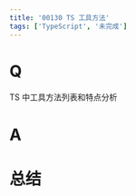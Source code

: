 ```yaml
---
title: '00130 TS 工具方法'
tags: ['TypeScript', '未完成']
---
```


# Q

TS 中工具方法列表和特点分析

# A



# 总结



<script>
  function func() {

  }
  
</script>